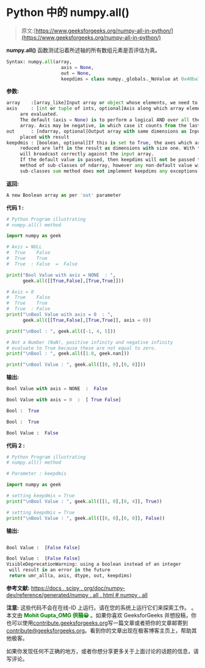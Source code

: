 # Python 中的 numpy.all()

> 原文:[https://www.geeksforgeeks.org/numpy-all-in-python/](https://www.geeksforgeeks.org/numpy-all-in-python/)

**numpy.all()** 函数测试沿着所述轴的所有数组元素是否评估为真。

```py
Syntax: numpy.all(array,
                    axis = None,
                    out = None,
                    keepdims = class numpy._globals._NoValue at 0x40ba726c)
```

**参数:**

```py
array    :[array_like]Input array or object whose elements, we need to test.
axis     : [int or tuple of ints, optional]Axis along which array elements 
     are evaluated.
     The default (axis = None) is to perform a logical AND over all the dimensions of the input
     array. Axis may be negative, in which case it counts from the last to the first axis.
out      : [ndarray, optional]Output array with same dimensions as Input array, 
     placed with result
keepdmis : [boolean, optional]If this is set to True, the axes which are 
     reduced are left in the result as dimensions with size one. With this option, the result 
     will broadcast correctly against the input array.
     If the default value is passed, then keepdims will not be passed through to the all 
     method of sub-classes of ndarray, however any non-default value will be. If the 
     sub-classes sum method does not implement keepdims any exceptions will be raised.

```

**返回:**

```py
A new Boolean array as per 'out' parameter

```

**代码 1 :**

```py
# Python Program illustrating
# numpy.all() method

import numpy as geek

# Axis = NULL 
#  True    False
#  True    True
#  True  : False  =  False

print("Bool Value with axis = NONE  : ",
      geek.all([[True,False],[True,True]]))

# Axis = 0 
#  True    False
#  True    True
#  True  : False
print("\nBool Value with axis = 0  : ",
      geek.all([[True,False],[True,True]], axis = 0))

print("\nBool : ", geek.all([-1, 4, 5]))

# Not a Number (NaN), positive infinity and negative infinity 
# evaluate to True because these are not equal to zero.
print("\nBool : ", geek.all([1.0, geek.nan]))

print("\nBool Value : ", geek.all([[0, 0],[0, 0]]))
```

**输出:**

```py
Bool Value with axis = NONE  :  False

Bool Value with axis = 0  :  [ True False]

Bool :  True

Bool :  True

Bool Value :  False

```

**代码 2 :**

```py
# Python Program illustrating
# numpy.all() method

# Parameter : keepdmis      

import numpy as geek

# setting keepdmis = True
print("\nBool Value : ", geek.all([[1, 0],[0, 4]], True))

# setting keepdmis = True
print("\nBool Value : ", geek.all([[0, 0],[0, 0]], False))
```

**输出:**

```py

Bool Value :  [False False]

Bool Value :  [False False]
VisibleDeprecationWarning: using a boolean instead of an integer
 will result in an error in the future
 return umr_all(a, axis, dtype, out, keepdims)

```

**参考文献:**
[https://docs . scipy . org/doc/numpy-dev/reference/generated/numpy . all . html # numpy . all](https://docs.scipy.org/doc/numpy-dev/reference/generated/numpy.all.html#numpy.all)

**注意:**
这些代码不会在在线-ID 上运行。请在您的系统上运行它们来探索工作。
。
本文由 <font color="green">**Mohit Gupta_OMG 供稿😀**</font> 。如果你喜欢 GeeksforGeeks 并想投稿，你也可以使用[contribute.geeksforgeeks.org](http://www.contribute.geeksforgeeks.org)写一篇文章或者把你的文章邮寄到 contribute@geeksforgeeks.org。看到你的文章出现在极客博客主页上，帮助其他极客。

如果你发现任何不正确的地方，或者你想分享更多关于上面讨论的话题的信息，请写评论。